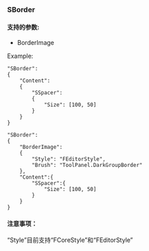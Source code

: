 ### SBorder
#### 支持的参数:

* BorderImage


Example:

    "SBorder":
    {
        "Content":
        {
            "SSpacer":
            {
                "Size": [100, 50]
            }
        }
    }

    "SBorder":
    {
        "BorderImage":
        {
            "Style": "FEditorStyle",
            "Brush": "ToolPanel.DarkGroupBorder"
        },
        "Content":{
            "SSpacer":{
                "Size": [100, 50]
            }
        }
    }


#### 注意事项：
“Style”目前支持“FCoreStyle”和“FEditorStyle”
